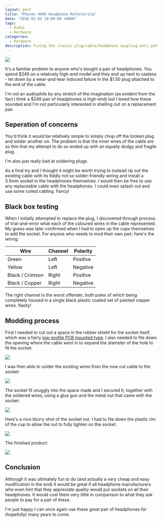 ```yaml
---
layout: post
title: "Phonon 4000 Headphone Refactoring"
date: "2018-01-02 18:00:00 +0000"
tags:
  - Audio
  - Hardware
categories:
  - Hardware
description: Fixing the classic plug/cable/headphone coupling anti-pattern
---
```


<img src="https://cdn.shopify.com/s/files/1/0717/8173/products/Screen_Shot_2015-07-07_at_10.05.01_PM.png?v=1436321550">

It's a familiar problem to anyone who's bought a pair of headphones. You spend $249 on a relatively high-end model and they end up next to useless - let down by a wear-and-tear induced failure in the $1.50 plug attached to the end of the cable.

I'm not an audiophile by any stretch of the imagination (as evident from the fact I think a \$249 pair of headphones is high-end) but I loved how these sounded and I'm not particularly interested in shelling out on a replacement pair.

## Seperation of concerns

You'd think it would be relatively simple to simply chop off the broken plug and solder another on. The problem is that the inner wires of the cable are so thin that my attempt to do so ended up with an equally dodgy and fragile plug.

I'm also just really bad at soldering plugs.

As a final try and I thought it might be worth trying to instead rip out the existing cable with its fiddly not so solder-friendly wiring and install a 3.5mm socket in the headphones themselves. I would then be free to use any replaceable cable with the headphones. I could even splash out and use some coiled cabling. Fancy!

## Black box testing

When I initially attempted to replace the plug, I discovered through process of trial-and-error what each of the coloured wires in the cable represented. My guess was later confirmed when I had to open up the cups themselves to add the socket. For anyone who needs to mod their own pair; here's the wiring:

| Wire            | Channel | Polarity |
| --------------- | ------- | -------- |
| Green           | Left    | Positive |
| Yellow          | Left    | Negative |
| Black / Crimson | Right   | Positive |
| Black / Copper  | Right   | Negative |

The right channel is the worst offender, both poles of which being completely housed in a single black plastic coated set of painted copper wires. Nasty!

## Modding process

First I needed to cut out a space in the rubber shield for the socket itself, which was a fairly [low-profile PCB mounted type](https://www.maplin.co.uk/p/35mm-pcb-mounted-stereo-socket-fk20w). I also needed to file down the opening where the cable went in to expand the diameter of the hole to fit the socket:

<img src="{{ site.assets }}/phonon4000/cutout.jpg">

I was then able to solder the existing wires from the now cut cable to the socket:

<img src="{{ site.assets }}/phonon4000/socket_wiring.jpg">

The socket fit snuggly into the space made and I secured it, together with the soldered wires, using a glue gun and the metal nut that came with the socket:

<img src="{{ site.assets }}/phonon4000/glue.jpg">

Here's a nice blurry shot of the socket nut. I had to file down the plastic rim of the cup to allow the nut to fully tighten on the socket:

<img src="{{ site.assets }}/phonon4000/socket.jpg">

The finished product:

<img src="{{ site.assets }}/phonon4000/finished.jpg">

## Conclusion

Although it was ultimately fun to do (and actually a very cheap and easy modification in the end) it would be great if all headphone manufacturers who even hint that they appreciate quality would put sockets on all their headphones. It would cost them very little in comparison to what they ask people to pay for a pair of these.

I'm just happy I can once again use these great pair of headphones for (hopefully) many years to come.
